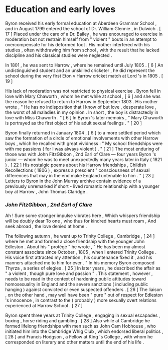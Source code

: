 <h1>Education and early loves </h1>

Byron received his early formal education at Aberdeen Grammar School , and in August 1799 entered the school of Dr. William Glennie , in Dulwich . [ 17 ] Placed under the care of a Dr. Bailey , he was encouraged to exercise in moderation but not restrain himself from " violent " bouts in an attempt to overcompensate for his deformed foot . His mother interfered with his studies , often withdrawing him from school , with the result that he lacked discipline and his classical studies were neglected .

In 1801 , he was sent to Harrow , where he remained until July 1805 . [ 6 ] An undistinguished student and an unskilled cricketer , he did represent the school during the very first Eton v Harrow cricket match at Lord 's in 1805 . [ 19 ]

His lack of moderation was not restricted to physical exercise . Byron fell in love with Mary Chaworth , whom he met while at school , [ 6 ] and she was the reason he refused to return to Harrow in September 1803 . His mother wrote , " He has no indisposition that I know of but love , desperate love , the worst of all maladies in my opinion . In short , the boy is distractedly in love with Miss Chaworth . " [ 6 ] In Byron 's later memoirs , " Mary Chaworth is portrayed as the first object of his adult sexual feelings . " [ 20 ]

Byron finally returned in January 1804 , [ 6 ] to a more settled period which saw the formation of a circle of emotional involvements with other Harrow boys , which he recalled with great vividness : " My school friendships were with me passions ( for I was always violent ) . " [ 21 ] The most enduring of those was with John FitzGibbon , 2nd Earl of Clare — four years Byron 's junior — whom he was to meet unexpectedly many years later in Italy ( 1821 ) . [ 22 ] His nostalgic poems about his Harrow friendships , Childish Recollections ( 1806 ) , express a prescient " consciousness of sexual differences that may in the end make England untenable to him . " [ 23 ] Letters to Byron in the John Murray archive contain evidence of a previously unremarked if short - lived romantic relationship with a younger boy at Harrow , John Thomas Claridge .

<h3><i>John FitzGibbon , 2nd Earl of Clare</i></h3>

Ah ! Sure some stronger impulse vibrates here , Which whispers friendship will be doubly dear To one , who thus for kindred hearts must roam , And seek abroad , the love denied at home .

The following autumn , he went up to Trinity College , Cambridge , [ 24 ] where he met and formed a close friendship with the younger John Edleston . About his " protégé " he wrote , " He has been my almost constant associate since October , 1805 , when I entered Trinity College . His voice first attracted my attention , his countenance fixed it , and his manners attached me to him for ever . " In his memory Byron composed Thyrza , a series of elegies . [ 25 ] In later years , he described the affair as " a violent , though pure love and passion " . This statement , however , needs to be read in the context of hardening public attitudes toward homosexuality in England and the severe sanctions ( including public hanging ) against convicted or even suspected offenders . [ 26 ] The liaison , on the other hand , may well have been " pure " out of respect for Edleston 's innocence , in contrast to the ( probably ) more sexually overt relations experienced at Harrow School . [ 27 ]

Byron spent three years at Trinity College , engaging in sexual escapades , boxing , horse riding and gambling . [ 28 ] Also while at Cambridge he formed lifelong friendships with men such as John Cam Hobhouse , who initiated him into the Cambridge Whig Club , which endorsed liberal politics , [ 28 ] and Francis Hodgson , a Fellow at King 's College , with whom he corresponded on literary and other matters until the end of his life .
